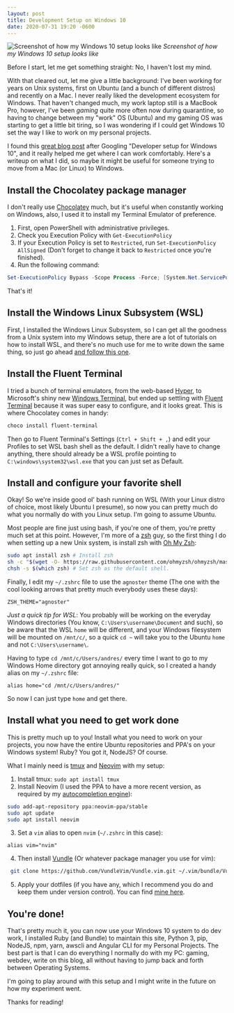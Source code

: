 ```yaml
---
layout: post
title: Development Setup on Windows 10
date: 2020-07-31 19:20 -0600
---
```


![Screenshot of how my Windows 10 setup looks like](https://raw.githubusercontent.com/andres-arias/andres-arias.github.io/master/assets/img/windows.PNG)
*Screenshot of how my Windows 10 setup looks like*

Before I start, let me get something straight: No, I haven't lost my mind.

With that cleared out, let me give a little background: I've been working for years on Unix systems, first on Ubuntu (and a bunch of different distros) and recently on a Mac. I never really liked the development ecosystem for Windows. That haven't changed much, my work laptop still is a MacBook Pro, however, I've been *gaming* quite more often now during quarantine, so having to change between my "work" OS (Ubuntu) and my gaming OS was starting to get a little bit tiring, so I was wondering if I could get Windows 10 set the way I like to work on my personal projects.

I found this [great blog post](https://char.gd/blog/2017/how-to-set-up-the-perfect-modern-dev-environment-on-windows) after Googling "Developer setup for Windows 10", and it really helped me get where I can work comfortably. Here's a writeup on what I did, so maybe it might be useful for someone trying to move from a Mac (or Linux) to Windows.

<!--more-->

## Install the Chocolatey package manager

I don't really use [Chocolatey](https://chocolatey.org/) much, but it's useful when constantly working on Windows, also, I used it to install my Terminal Emulator of preference.

1. First, open PowerShell with administrative privileges.
2. Check you Execution Policy with `Get-ExecutionPolicy`
3. If your Execution Policy is set to `Restricted`, run `Set-ExecutionPolicy AllSigned` (Don't forget to change it back to `Restricted` once you're finished).
4. Run the following command:
```powershell
Set-ExecutionPolicy Bypass -Scope Process -Force; [System.Net.ServicePointManager]::SecurityProtocol = [System.Net.ServicePointManager]::SecurityProtocol -bor 3072; iex ((New-Object System.Net.WebClient).DownloadString('https://chocolatey.org/install.ps1'))
```

That's it!

## Install the Windows Linux Subsystem (WSL)

First, I installed the Windows Linux Subsystem, so I can get all the goodness from a Unix system into my Windows setup, there are a lot of tutorials on how to install WSL, and there's no much use for me to write down the same thing, so just go ahead [and follow this one](https://char.gd/blog/2017/how-to-set-up-the-perfect-modern-dev-environment-on-windows).

## Install the Fluent Terminal

I tried a bunch of terminal emulators, from the web-based [Hyper](https://hyper.is/), to Microsoft's shiny new [Windows Terminal](https://www.microsoft.com/en-us/p/windows-terminal/9n0dx20hk701), but ended up settling with [Fluent Terminal](https://github.com/felixse/FluentTerminal) because it was super easy to configure, and it looks great. This is where Chocolatey comes in handy:
```powershell
choco install fluent-terminal
```

Then go to Fluent Terminal's Settings (`Ctrl + Shift + ,`) and edit your Profiles to set WSL bash shell as the default. I didn't really have to change anything, there should already be a WSL profile pointing to `C:\windows\system32\wsl.exe` that you can just set as Default.

## Install and configure your favorite shell

Okay! So we're inside good ol' bash running on WSL (With your Linux distro of choice, most likely Ubuntu I presume), so now you can pretty much do what you normally do with you Linux setup. I'm going to assume Ubuntu.

Most people are fine just using bash, if you're one of them, you're pretty much set at this point. However, I'm more of a [zsh](https://www.zsh.org/) guy, so the first thing I do when setting up a new Unix system, is install zsh with [Oh My Zsh](https://ohmyz.sh/):

```bash
sudo apt install zsh # Install zsh
sh -c "$(wget -O- https://raw.githubusercontent.com/ohmyzsh/ohmyzsh/master/tools/install.sh)" # Install Oh My Zsh using wget
chsh -s $(which zsh) # Set zsh as the default shell.
```

Finally, I edit my `~/.zshrc` file to use the `agnoster` theme (The one with the cool looking arrows that pretty much everybody uses these days):

```
ZSH_THEME="agnoster" 
```

*Just a quick tip for WSL*: You probably will be working on the everyday Windows directories (You know, `C:\Users\username\Document` and such), so be aware that the WSL `home` will be different, and your Windows filesystem will be mounted on `/mnt/c/`, so a quick `cd ~` will take you to the Ubuntu `home` and not `C:\Users\username\`.

Having to type `cd /mnt/c/Users/andres/` every time I want to go to my Windows Home directory got annoying really quick, so I created a handy alias on my `~/.zshrc` file:

```
alias home="cd /mnt/c/Users/andres/"
```

So now I can just type `home` and get there.

## Install what you need to get work done

This is pretty much up to you! Install what you need to work on your projects, you now have the entire Ubuntu repositories and PPA's on your Windows system! Ruby? You got it, NodeJS? Of course.

What I mainly need is [tmux](https://github.com/tmux/tmux) and [Neovim](https://neovim.io/) with my setup:

1. Install tmux: `sudo apt install tmux`
2. Install Neovim (I used the PPA to have a more recent version, as required by my [autocompletion engine](https://github.com/neoclide/coc.nvim)):
```bash
sudo add-apt-repository ppa:neovim-ppa/stable
sudo apt update
sudo apt install neovim
```
3. Set a `vim` alias to open `nvim` (`~/.zshrc` in this case):
```
alias vim="nvim"
```
4. Then install [Vundle](https://github.com/VundleVim/Vundle.vim) (Or whatever package manager you use for vim):
```bash
 git clone https://github.com/VundleVim/Vundle.vim.git ~/.vim/bundle/Vundle.vim
```
5. Apply your dotfiles (if you have any, which I recommend you do and keep them under version control). You can find [mine here](https://github.com/andres-arias/dotfiles).

## You're done!

That's pretty much it, you can now use your Windows 10 system to do dev work, I installed Ruby (and Bundle) to maintain this site, Python 3, pip, NodeJS, npm, yarn, awscli and Angular CLI for my Personal Projects. The best part is that I can do everything I normally do with my PC: gaming, webdev, write on this blog, all without having to jump back and forth between Operating Systems.

I'm going to play around with this setup and I might write in the future on how my experiment went.

Thanks for reading!

